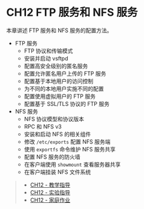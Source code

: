 # CH12 FTP 服务和 NFS 服务

本章讲述 FTP 服务和 NFS 服务的配置方法。

* FTP 服务
  * FTP 协议和传输模式
  * 安装并启动 vsftpd
  * 配置高安全级别的匿名服务
  * 配置允许匿名用户上传的 FTP 服务
  * 配置基于本地用户的访问控制
  * 为不同的本地用户实施不同的配置
  * 配置使用虚拟用户的 FTP 服务
  * 配置基于 SSL/TLS 协议的 FTP 服务
* NFS 服务
  * NFS 协议模型和协议版本
  * RPC 和 NFS v3
  * 安装和启动 NFS 的相关组件
  * 修改 `/etc/exports` 配置 NFS 服务端
  * 使用 `exportfs` 命令维护 NFS 服务共享
  * 配置 NFS 服务的防火墙
  * 在客户端使用 `showmount` 查看服务器共享
  * 在客户端挂装 NFS 文件系统


>* [CH12 - 教学指导](guidelines.md)
>* [CH12 - 实验指导](experiment_12-01.md)
>* [CH12 - 家庭作业](assignments.md)